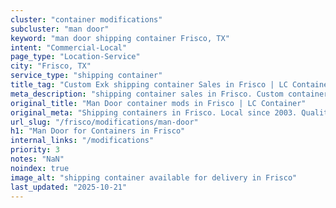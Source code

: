 ```yaml
---
cluster: "container modifications"
subcluster: "man door"
keyword: "man door shipping container Frisco, TX"
intent: "Commercial-Local"
page_type: "Location-Service"
city: "Frisco, TX"
service_type: "shipping container"
title_tag: "Custom Exk shipping container Sales in Frisco | LC Container"
meta_description: "shipping container sales in Frisco. Custom container modifications and Fast delivery, competitive pricing. Serving modifications area. Quote ID: OCH. Call (214) 524-4168 for your free quote today."
original_title: "Man Door container mods in Frisco | LC Container"
original_meta: "Shipping containers in Frisco. Local since 2003. Quality containers. Fast delivery. Get your free quote — call (214) 524-4168 today. LC Container — your trus..."
url_slug: "/frisco/modifications/man-door"
h1: "Man Door for Containers in Frisco"
internal_links: "/modifications"
priority: 3
notes: "NaN"
noindex: true
image_alt: "shipping container available for delivery in Frisco"
last_updated: "2025-10-21"
---
```


<!-- TODO: Add unique city/inventory copy, images, and internal links here. -->
